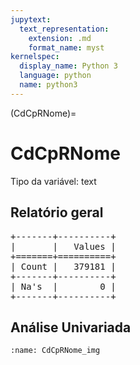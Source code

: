 ```yaml
--- 
jupytext:
  text_representation:
    extension: .md
    format_name: myst
kernelspec:
  display_name: Python 3
  language: python
  name: python3
---
```


(CdCpRNome)= 

# CdCpRNome
Tipo da variável: text
## Relatório geral

<pre>
+-------+----------+
|       |   Values |
+=======+==========+
| Count |   379181 |
+-------+----------+
| Na's  |        0 |
+-------+----------+
</pre>



## Análise Univariada




```{figure} ../../../assets/img/CdCpRNome/CdCpRNome.png
:name: CdCpRNome_img
```

